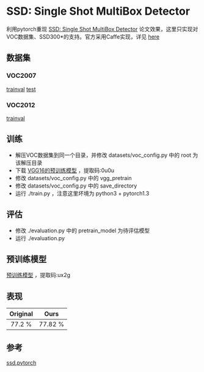 # SSD: Single Shot MultiBox Detector
利用pytorch重现 [SSD: Single Shot MultiBox Detector](https://arxiv.org/abs/1512.02325)  论文效果，这里只实现对VOC数据集、SSD300*的支持。官方采用Caffe实现，详见 [here](https://github.com/weiliu89/caffe/tree/ssd)

## 数据集

### VOC2007
[trainval](http://host.robots.ox.ac.uk/pascal/VOC/voc2007/VOCtrainval_06-Nov-2007.tar)
[test](http://host.robots.ox.ac.uk/pascal/VOC/voc2007/VOCtest_06-Nov-2007.tar)

### VOC2012
[trainval](http://host.robots.ox.ac.uk/pascal/VOC/voc2012/VOCtrainval_11-May-2012.tar)

## 训练
- 解压VOC数据集到同一个目录，并修改 datasets/voc_config.py 中的 root 为该解压目录
- 下载 [VGG16的预训练模型](https://pan.baidu.com/s/1hgUm1WHsdxywHRIN_HuIhQ) ，提取码:0u0u
- 修改 datasets/voc_config.py 中的 vgg_pretrain
- 修改 datasets/voc_config.py 中的 save_directory
- 运行 ./train.py ，注意这里坏境为 python3 + pytorch1.3

## 评估
- 修改 ./evaluation.py 中的 pretrain_model 为待评估模型
- 运行 ./evaluation.py

## 预训练模型
[预训练模型](https://pan.baidu.com/s/1GZ1wegiBHrqmcS1G0fEcVg) ，提取码:ux2g

## 表现
| Original | Ours |
|:-:|:-:|
| 77.2 % | 77.82 % |

## 参考
[ssd.pytorch](https://github.com/amdegroot/ssd.pytorch)